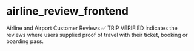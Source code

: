 # airline_review_frontend
Airline and Airport Customer Reviews​​ ✅ TRIP VERIFIED indicates the reviews where users supplied proof of travel with their ticket, booking or boarding pass.
